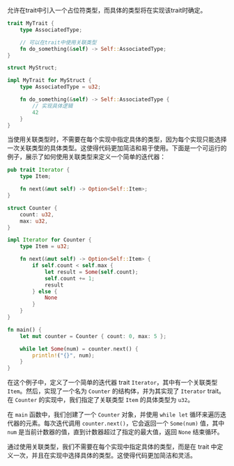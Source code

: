 允许在trait中引入一个占位符类型，而具体的类型将在实现该trait时确定。

```rust
trait MyTrait {
    type AssociatedType;

    // 可以在trait中使用关联类型
    fn do_something(&self) -> Self::AssociatedType;
}

struct MyStruct;

impl MyTrait for MyStruct {
    type AssociatedType = u32;

    fn do_something(&self) -> Self::AssociatedType {
        // 实现具体逻辑
        42
    }
}
```

当使用关联类型时，不需要在每个实现中指定具体的类型，因为每个实现只能选择一次关联类型的具体类型。这使得代码更加简洁和易于使用。下面是一个可运行的例子，展示了如何使用关联类型来定义一个简单的迭代器：

```rust
pub trait Iterator {
    type Item;

    fn next(&mut self) -> Option<Self::Item>;
}

struct Counter {
    count: u32,
    max: u32,
}

impl Iterator for Counter {
    type Item = u32;

    fn next(&mut self) -> Option<Self::Item> {
        if self.count < self.max {
            let result = Some(self.count);
            self.count += 1;
            result
        } else {
            None
        }
    }
}

fn main() {
    let mut counter = Counter { count: 0, max: 5 };

    while let Some(num) = counter.next() {
        println!("{}", num);
    }
}
```

在这个例子中，定义了一个简单的迭代器 trait `Iterator`，其中有一个关联类型 `Item`。然后，实现了一个名为 `Counter` 的结构体，并为其实现了 `Iterator` trait。在 `Counter` 的实现中，我们指定了关联类型 `Item` 的具体类型为 `u32`。

在 `main` 函数中，我们创建了一个 `Counter` 对象，并使用 `while let` 循环来遍历迭代器的元素。每次迭代调用 `counter.next()`，它会返回一个 `Some(num)` 值，其中 `num` 是当前计数器的值，直到计数器超过了指定的最大值，返回 `None` 结束循环。

通过使用关联类型，我们不需要在每个实现中指定具体的类型，而是在 trait 中定义一次，并且在实现中选择具体的类型。这使得代码更加简洁和灵活。
